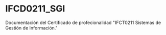 # IFCD0211_SGI
Documentación del Certificado de profecionalidad "IFCT0211 Sistemas de Gestión de Información."
